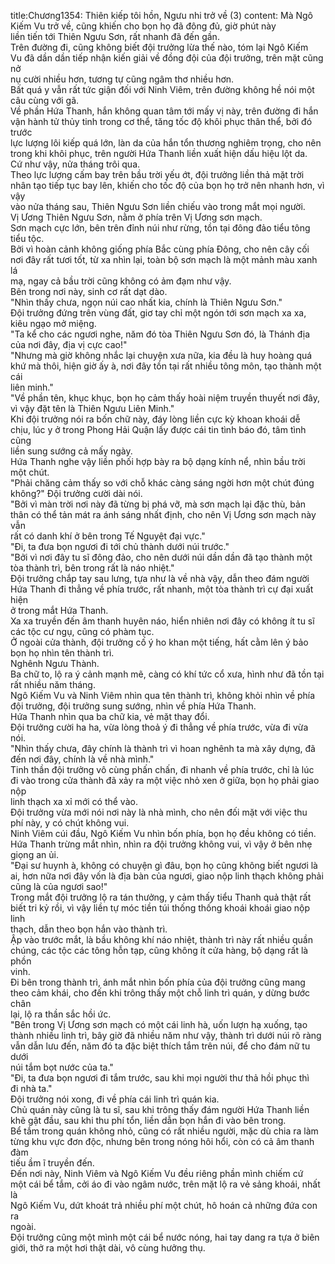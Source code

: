 title:Chương1354: Thiên kiếp tôi hồn, Ngưu nhi trở về (3)
content:
Mà Ngô Kiếm Vu trở về, cũng khiến cho bọn họ đã đông đủ, giờ phút này<br>liền tiến tới Thiên Ngưu Sơn, rất nhanh đã đến gần.<br>Trên đường đi, cũng không biết đội trưởng lừa thế nào, tóm lại Ngô Kiếm<br>Vu đã dần dần tiếp nhận kiến giải về đồng đội của đội trưởng, trên mặt cũng nở<br>nụ cười nhiều hơn, tương tự cũng ngâm thơ nhiều hơn.<br>Bất quá y vẫn rất tức giận đối với Ninh Viêm, trên đường không hề nói một<br>câu cùng với gã.<br>Về phần Hứa Thanh, hắn không quan tâm tới mấy vị này, trên đường đi hắn<br>vận hành tử thủy tinh trong cơ thể, tăng tốc độ khôi phục thân thể, bởi đó trước<br>lực lượng lôi kiếp quá lớn, làn da của hắn tổn thương nghiêm trọng, cho nên<br>trong khi khôi phục, trên người Hứa Thanh liền xuất hiện dấu hiệu lột da.<br>Cứ như vậy, nửa tháng trôi qua.<br>Theo lực lượng cấm bay trên bầu trời yếu ớt, đội trưởng liền thả mặt trời<br>nhân tạo tiếp tục bay lên, khiến cho tốc độ của bọn họ trở nên nhanh hơn, vì vậy<br>vào nửa tháng sau, Thiên Ngưu Sơn liền chiếu vào trong mắt mọi người.<br>Vị Ương Thiên Ngưu Sơn, nằm ở phía trên Vị Ương sơn mạch.<br>Sơn mạch cực lớn, bên trên đỉnh núi như rừng, tồn tại đông đảo tiểu tông<br>tiểu tộc.<br>Bởi vì hoàn cảnh không giống phía Bắc cùng phía Đông, cho nên cây cối<br>nơi đây rất tươi tốt, từ xa nhìn lại, toàn bộ sơn mạch là một mảnh màu xanh lá<br>mạ, ngay cả bầu trời cũng không có ảm đạm như vậy.<br>Bên trong nơi này, sinh cơ rất dạt dào.<br>"Nhìn thấy chưa, ngọn núi cao nhất kia, chính là Thiên Ngưu Sơn."<br>Đội trưởng đứng trên vùng đất, giơ tay chỉ một ngón tới sơn mạch xa xa,<br>kiêu ngạo mở miệng.<br>"Ta kể cho các ngươi nghe, năm đó tòa Thiên Ngưu Sơn đó, là Thánh địa<br>của nơi đây, địa vị cực cao!"<br>"Nhưng mà giờ không nhắc lại chuyện xưa nữa, kia đều là huy hoàng quá<br>khứ mà thôi, hiện giờ ấy à, nơi đây tồn tại rất nhiều tông môn, tạo thành một cái<br>liên minh."<br>"Về phần tên, khục khục, bọn họ cảm thấy hoài niệm truyền thuyết nơi đây,<br>vì vậy đặt tên là Thiên Ngưu Liên Minh."<br>Khi đội trưởng nói ra bốn chữ này, đáy lòng liền cực kỳ khoan khoái dễ<br>chịu, lúc y ở trong Phong Hải Quận lấy được cái tin tình báo đó, tâm tình cũng<br>liền sung sướng cả mấy ngày.<br>Hứa Thanh nghe vậy liền phối hợp bày ra bộ dạng kính nể, nhìn bầu trời<br>một chút.<br>"Phải chăng cảm thấy so với chỗ khác càng sáng ngời hơn một chút đúng<br>không?" Đội trưởng cười dài nói.<br>"Bởi vì màn trời nơi này đã từng bị phá vỡ, mà sơn mạch lại đặc thù, bản<br>thân có thể tản mát ra ánh sáng nhất định, cho nên Vị Ương sơn mạch này vẫn<br>rất có danh khí ở bên trong Tế Nguyệt đại vực."<br>"Đi, ta đưa bọn ngươi đi tới chủ thành dưới núi trước."<br>"Bởi vì nơi đây tu sĩ đông đảo, cho nên dưới núi dần dần đã tạo thành một<br>tòa thành trì, bên trong rất là náo nhiệt."<br>Đội trưởng chắp tay sau lưng, tựa như là về nhà vậy, dẫn theo đám người<br>Hứa Thanh đi thẳng về phía trước, rất nhanh, một tòa thành trì cự đại xuất hiện<br>ở trong mắt Hứa Thanh.<br>Xa xa truyền đến âm thanh huyên náo, hiển nhiên nơi đây có không ít tu sĩ<br>các tộc cư ngụ, cũng có phàm tục.<br>Ở ngoài cửa thành, đội trưởng cố ý ho khan một tiếng, hất cằm lên ý bảo<br>bọn họ nhìn tên thành trì.<br>Nghênh Ngưu Thành.<br>Ba chữ to, lộ ra ý cảnh mạnh mẽ, càng có khí tức cổ xưa, hình như đã tồn tại<br>rất nhiều năm tháng.<br>Ngô Kiếm Vu và Ninh Viêm nhìn qua tên thành trì, không khỏi nhìn về phía<br>đội trưởng, đội trưởng sung sướng, nhìn về phía Hứa Thanh.<br>Hứa Thanh nhìn qua ba chữ kia, vẻ mặt thay đổi.<br>Đội trưởng cười ha ha, vừa lòng thoả ý đi thẳng về phía trước, vừa đi vừa<br>nói.<br>"Nhìn thấy chưa, đây chính là thành trì vì hoan nghênh ta mà xây dựng, đã<br>đến nơi đây, chính là về nhà mình."<br>Tinh thần đội trưởng vô cùng phấn chấn, đi nhanh về phía trước, chỉ là lúc<br>đi vào trong cửa thành đã xảy ra một việc nhỏ xen ở giữa, bọn họ phải giao nộp<br>linh thạch xa xỉ mới có thể vào.<br>Đội trưởng vừa mới nói nơi này là nhà mình, cho nên đối mặt với việc thu<br>phí này, y có chút không vui.<br>Ninh Viêm cúi đầu, Ngô Kiếm Vu nhìn bốn phía, bọn họ đều không có tiền.<br>Hứa Thanh trừng mắt nhìn, nhìn ra đội trưởng không vui, vì vậy ở bên nhẹ<br>giọng an ủi.<br>"Đại sư huynh à, không có chuyện gì đâu, bọn họ cũng không biết ngươi là<br>ai, hơn nữa nơi đây vốn là địa bàn của ngươi, giao nộp linh thạch không phải<br>cũng là của ngươi sao!"<br>Trong mắt đội trưởng lộ ra tán thưởng, y cảm thấy tiểu Thanh quả thật rất<br>biết tri kỷ rồi, vì vậy liền tự móc tiền túi thống thống khoái khoái giao nộp linh<br>thạch, dẫn theo bọn hắn vào thành trì.<br>Ập vào trước mắt, là bầu không khí náo nhiệt, thành trì này rất nhiều quần<br>chúng, các tộc các tông hỗn tạp, cũng không ít cửa hàng, bộ dạng rất là phồn<br>vinh.<br>Đi bên trong thành trì, ánh mắt nhìn bốn phía của đội trưởng cũng mang<br>theo cảm khái, cho đến khi trông thấy một chỗ linh trì quán, y dừng bước chân<br>lại, lộ ra thần sắc hồi ức.<br>"Bên trong Vị Ương sơn mạch có một cái linh hà, uốn lượn hạ xuống, tạo<br>thành nhiều linh trì, bây giờ đã nhiều năm như vậy, thành trì dưới núi rõ ràng<br>vẫn dẫn lưu đến, năm đó ta đặc biệt thích tắm trên núi, để cho đám nữ tu dưới<br>núi tắm bọt nước của ta."<br>"Đi, ta đưa bọn ngươi đi tắm trước, sau khi mọi người thư thả hồi phục thì<br>đi nhà ta."<br>Đội trưởng nói xong, đi về phía cái linh trì quán kia.<br>Chủ quán này cũng là tu sĩ, sau khi trông thấy đám người Hứa Thanh liền<br>khẽ gật đầu, sau khi thu phí tổn, liền dẫn bọn hắn đi vào bên trong.<br>Bể tắm trong quán không nhỏ, cũng có rất nhiều người, mặc dù chia ra làm<br>từng khu vực đơn độc, nhưng bên trong nóng hôi hổi, còn có cả âm thanh đàm<br>tiếu ầm ĩ truyền đến.<br>Đến nơi này, Ninh Viêm và Ngô Kiếm Vu đều riêng phần mình chiếm cứ<br>một cái bể tắm, cởi áo đi vào ngâm nước, trên mặt lộ ra vẻ sảng khoái, nhất là<br>Ngô Kiếm Vu, dứt khoát trả nhiều phí một chút, hô hoán cả những đứa con ra<br>ngoài.<br>Đội trưởng cũng một mình một cái bể nước nóng, hai tay dang ra tựa ở biên<br>giới, thở ra một hơi thật dài, vô cùng hưởng thụ.